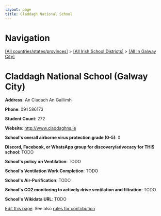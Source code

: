 ```yaml
---
layout: page
title: Claddagh National School
---
```

# Navigation

[[All countries/states/provinces]](../../..) > [[All Irish School Districts]](../..) > [[All In Galway City]](..)

# Claddagh National School (Galway City)

**Address**: An Cladach An Gaillimh

**Phone**: 091 586173

**Student Count**: 272

**Website**: <http://www.claddaghns.ie>

**School's overall airborne virus protection grade (0-5)**: 0

**Discord, Facebook, or WhatsApp group for discovery/advocacy for THIS school**: TODO

**School's policy on Ventilation**: TODO

**School's Ventilation Work Completion**: TODO

**School's Air-Purification**: TODO

**School's CO2 monitoring to actively drive ventilation and filtration**: TODO

**School's Wikidata URL**: TODO


[Edit this page](https://github.com/ventilate-schools/Ireland/edit/main/./Galway_City/Claddagh_National_School.md). See also [rules for contribution](../../../contribution-rules/)